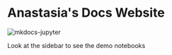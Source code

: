 # Anastasia's Docs Website

![mkdocs-jupyter](https://raw.githubusercontent.com/danielfrg/mkdocs-jupyter/main/docs/logo.png)

Look at the sidebar to see the demo notebooks
